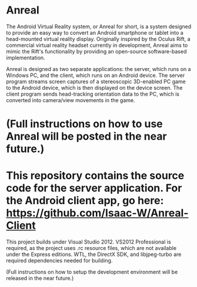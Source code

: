 Anreal
======

The Android Virtual Reality system, or Anreal for short, is a system designed to provide an easy way to convert an Android smartphone or tablet into a head-mounted virtual reality display. Originally inspired by the Oculus Rift, a commercial virtual reality headset currently in development, Anreal aims to mimic the Rift's functionality by providing an open-source software-based implementation.

Anreal is designed as two separate applications: the server, which runs on a Windows PC, and the client, which runs on an Android device. The server program streams screen captures of a stereoscopic 3D-enabled PC game to the Android device, which is then displayed on the device screen. The client program sends head-tracking orientation data to the PC, which is converted into camera/view movements in the game.

(Full instructions on how to use Anreal will be posted in the near future.)
======

This repository contains the source code for the server application. For the Android client app, go here: https://github.com/Isaac-W/Anreal-Client
======

This project builds under Visual Studio 2012. VS2012 Professional is required, as the project uses .rc resource files, which are not available under the Express editions. WTL, the DirectX SDK, and libjpeg-turbo are required dependencies needed for building.

(Full instructions on how to setup the development environment will be released in the near future.)
